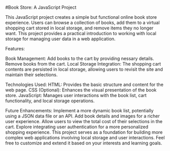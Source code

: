 #Book Store: A JavaScript Project

This JavaScript project creates a simple but functional online book store experience. Users can browse a collection of books, add them to a virtual shopping cart stored in local storage, and remove items they no longer want. This project provides a practical introduction to working with local storage for managing user data in a web application.

Features:

Book Management:
Add books to the cart by providing nessary details.
Remove books from the cart.
Local Storage Integration:
The shopping cart contents are persisted in local storage, allowing users to revisit the site and maintain their selections.

Technologies Used:
HTML: Provides the basic structure and content for the web page.
CSS (Optional): Enhances the visual presentation of the book store.
JavaScript: Manages user interactions with the book list, cart functionality, and local storage operations.

Future Enhancements:
Implement a more dynamic book list, potentially using a JSON data file or an API.
Add book details and images for a richer user experience.
Allow users to view the total cost of their selections in the cart.
Explore integrating user authentication for a more personalized shopping experience.
This project serves as a foundation for building more complex web applications involving local storage and user interactions. Feel free to customize and extend it based on your interests and learning goals.
